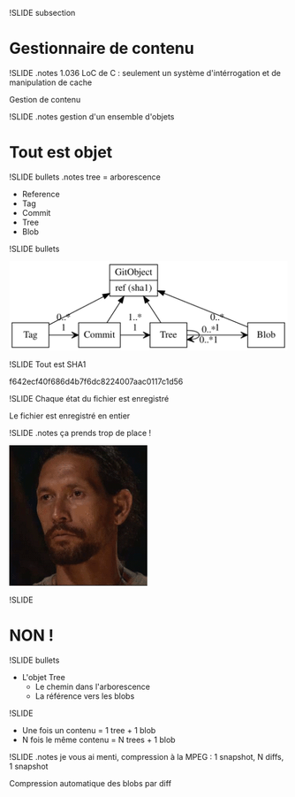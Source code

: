 !SLIDE subsection
# Gestionnaire de contenu #

!SLIDE
.notes 1.036 LoC de C : seulement un système d'intérrogation et de manipulation de cache

Gestion de contenu

!SLIDE
.notes gestion d'un ensemble d'objets

# Tout est objet #

!SLIDE bullets
.notes tree = arborescence

* Reference
* Tag
* Commit
* Tree
* Blob

!SLIDE bullets

![Pseudo-UML](classes.svg)

!SLIDE
Tout est SHA1

f642ecf40f686d4b7f6dc8224007aac0117c1d56

!SLIDE
Chaque état du fichier est enregistré

Le fichier est enregistré en entier

!SLIDE
.notes ça prends trop de place !

![Oh](oh.gif)

!SLIDE
# NON !

!SLIDE bullets
  * L'objet Tree
    * Le chemin dans l'arborescence
    * La référence vers les blobs

!SLIDE
* Une fois un contenu = 1 tree + 1 blob
* N fois le même contenu = N trees + 1 blob

!SLIDE
.notes je vous ai menti, compression à la MPEG : 1 snapshot, N diffs, 1 snapshot

Compression automatique des blobs par diff
